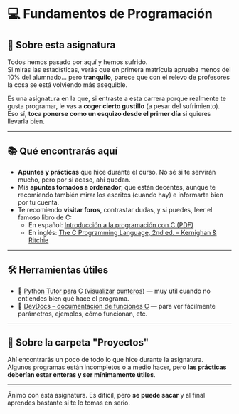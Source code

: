 # 💻 Fundamentos de Programación
## 🧨 Sobre esta asignatura

Todos hemos pasado por aquí y hemos sufrido.  
Si miras las estadísticas, verás que en primera matrícula aprueba menos del 10% del alumnado... pero **tranquilo**, parece que con el relevo de profesores la cosa se está volviendo más asequible.

Es una asignatura en la que, si entraste a esta carrera porque realmente te gusta programar, le vas a **coger cierto gustillo** (a pesar del sufrimiento). Eso sí, **toca ponerse como un esquizo desde el primer día** si quieres llevarla bien.

---

## 📚 Qué encontrarás aquí

- **Apuntes y prácticas** que hice durante el curso. No sé si te servirán mucho, pero por si acaso, ahí quedan.  
- Mis **apuntes tomados a ordenador**, que están decentes, aunque te recomiendo también mirar los escritos (cuando hay) e informarte bien por tu cuenta.
- Te recomiendo **visitar foros**, contrastar dudas, y si puedes, leer el famoso libro de C:
  - En español: [Introducción a la programación con C (PDF)](https://archive.org/details/2010IntroduccionALaProgramacionConC/page/23/mode/2up)
  - En inglés: [The C Programming Language, 2nd ed. – Kernighan & Ritchie](https://archive.org/details/the.-c.-programming.-language.-2-nd.-ed-prentice.-hall.-brian.-w.-kernighan.and.-dennis.-m.-ritchie./page/26/mode/2up)

---

## 🛠 Herramientas útiles

- 🧠 [Python Tutor para C (visualizar punteros)](https://pythontutor.com/c.html#) — muy útil cuando no entiendes bien qué hace el programa.
- 📖 [DevDocs – documentación de funciones C](https://devdocs.io/c-numerics/) — para ver fácilmente parámetros, ejemplos, cómo funcionan, etc.

---

## 📁 Sobre la carpeta "Proyectos"

Ahí encontrarás un poco de todo lo que hice durante la asignatura.  
Algunos programas están incompletos o a medio hacer, pero **las prácticas deberían estar enteras y ser mínimamente útiles**.

---

Ánimo con esta asignatura. Es difícil, pero **se puede sacar** y al final aprendes bastante si te lo tomas en serio.
